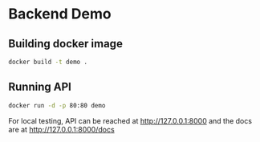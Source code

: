 # Backend Demo
## Building docker image
```bash
docker build -t demo .
```

## Running API
```bash
docker run -d -p 80:80 demo
```

For local testing, API can be reached at http://127.0.0.1:8000 and the docs are
at http://127.0.0.1:8000/docs
